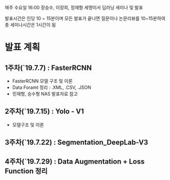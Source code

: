 매주 수요일 16:00 장승수, 이장희, 정재형 세명이서 딥러닝 세미나 및 발표   
   
발표시간은 인당 10 ~ 15분이며 모든 발표가 끝나면 질문이나 논문리뷰를 10~15분하여 총 세미나시간은 1시간이 됨   

# 발표 계획

## 1주차(`19.7.7) : FasterRCNN
- FasterRCNN 모델 구조 및 이론
- Data Foramt 정리 : .XML, .CSV, .JSON
- 민재형, 승수형 NAS 발표자료 참고

## 2주차(`19.7.15) : Yolo - V1
- 모델구조 및 이론

## 3주차(`19.7.22) : Segmentation_DeepLab-V3

## 4주차(`19.7.29) : Data Augmentation + Loss Function 정리
